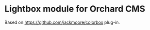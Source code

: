 Lightbox module for Orchard CMS
===============================
Based on <https://github.com/jackmoore/colorbox> plug-in.